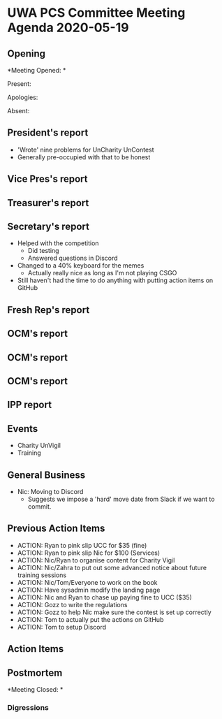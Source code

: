 # UWA PCS Committee Meeting Agenda 2020-05-19
## Opening
*Meeting Opened: *

Present:

Apologies:

Absent:

## President's report
- 'Wrote' nine problems for UnCharity UnContest
- Generally pre-occupied with that to be honest

## Vice Pres's report
## Treasurer's report
## Secretary's report
- Helped with the competition
    - Did testing
    - Answered questions in Discord
- Changed to a 40% keyboard for the memes
    - Actually really nice as long as I'm not playing CSGO
- Still haven't had the time to do anything with putting action items on GitHub

## Fresh Rep's report
## OCM's report
## OCM's report
## OCM's report
## IPP report
## Events
- Charity UnVigil
- Training

## General Business
- Nic: Moving to Discord
    - Suggests we impose a 'hard' move date from Slack if we want to commit.

## Previous Action Items
- ACTION: Ryan to pink slip UCC for $35 (fine)
- ACTION: Ryan to pink slip Nic for $100 (Services)
- ACTION: Nic/Ryan to organise content for Charity Vigil
- ACTION: Nic/Zahra to put out some advanced notice about future training
sessions
- ACTION: Nic/Tom/Everyone to work on the book
- ACTION: Have sysadmin modify the landing page
- ACTION: Nic and Ryan to chase up paying fine to UCC ($35)
- ACTION: Gozz to write the regulations
- ACTION: Gozz to help Nic make sure the contest is set up correctly
- ACTION: Tom to actually put the actions on GitHub
- ACTION: Tom to setup Discord

## Action Items
## Postmortem
*Meeting Closed: *
###  Digressions
